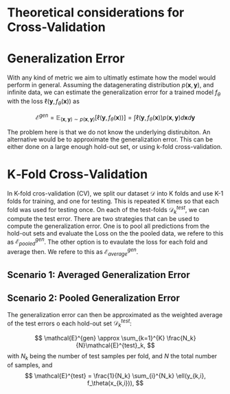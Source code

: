# Theoretical considerations for Cross-Validation


# Generalization Error

With any kind of metric we aim to ultimatly estimate how the model would
perform in general. Assuming the datagenerating distribution
$p(\mathbf{x}, \mathbf{y})$, and infinite data, we can estimate the
generalization error for a trained model $f_\theta$ with the loss
$\ell(\mathbf{y}, f_\theta(\mathbf{x}))$ as

$$
\mathcal{E}^{gen} = \mathbb{E}_{(\mathbf{x},\mathbf{y}) \sim p(\mathbf{x}, \mathbf{y})}[\ell(\mathbf{y}, f_\theta(\mathbf{x}))]
= \int \ell(\mathbf{y}, f_\theta(\mathbf{x})) p(\mathbf{x}, \mathbf{y}) d\mathbf{x}d\mathbf{y}
$$

The problem here is that we do not know the underlying distirubiton. An
alternative would be to approximate the generalization error. This can
be either done on a large enough hold-out set, or using k-fold
cross-validation.

# K‑Fold Cross‑Validation

In K-fold cros-validation (CV), we split our dataset $\mathcal{D}$ into
K folds and use K-1 folds for training, and one for testing. This is
repeated K times so that each fold was used for testing once. On each of
the test-folds $\mathcal{D}^{test}_k$, we can compute the test error.
There are two strategies that can be used to compute the generalization
error. One is to pool all predictions from the hold-out sets and
evaluate the Loss on the the pooled data, we refere to this as
$\mathcal{E}^{gen}_{pooled}$. The other option is to evaulate the loss
for each fold and average then. We refere to this as
$\mathcal{E}^{gen}_{average}$.

## Scenario 1: Averaged Generalization Error

## Scenario 2: Pooled Generalization Error

The generalization error can then be approximated as the weighted
average of the test errors o each hold-out set $\mathcal{D}^{test}_k$:

$$
\mathcal{E}^{gen} \approx \sum_{k=1}^{K} \frac{N_k}{N}\mathcal{E}^{test}_k,
$$ with $N_k$ being the number of test samples per fold, and $N$ the
total number of samples, and $$
\mathcal{E}^{test} = \frac{1}{N_k} \sum_{i}^{N_k} \ell(y_{k,i}, f_\theta(x_{k,i})),
$$
